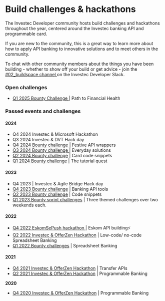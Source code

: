 # Build challenges & hackathons

The Investec Developer community hosts build challenges and hackathons throughout the year, centered around the Investec banking API and programmable card.&#x20;

If you are new to the community, this is a great way to learn more about how to apply API banking to innovative solutions and to meet others in the community.&#x20;

To chat with other community members about the things you have been building - whether to show off your build or get advice - join the [#02\_buildspace channel ](https://investec-dev-com.slack.com/archives/C05MFMYUPE2)on the Investec Developer Slack.&#x20;

### Open challenges

* [Q1 2025 Bounty Challenge ](https://investec.gitbook.io/programmable-banking-community-wiki/get-building/build-events/q1-2025-bounty-challenge-or-path-to-financial-health)| Path to Financial Health

### Passed events and challenges

#### 2024

* Q4 2024 Investec & Microsoft Hackathon&#x20;
* Q3 2024 Investec & DVT Hack day
* [Q4 2024 Bounty challenge ](https://investec.gitbook.io/programmable-banking-community-wiki/get-building/build-events/q4-2024-bounty-challenge-festive-api-wrappers)| Festive API wrappers
* [Q3 2024 Bounty challenge ](https://investec.gitbook.io/programmable-banking-community-wiki/get-building/build-events/q3-2024-bounty-challenge-every-day-solutions)| Everyday solutions
* [Q2 2024 Bounty challenge](https://investec.gitbook.io/programmable-banking-community-wiki/get-building/build-events/q2-2024-bounty-challenge-or-card-code-snippets) | Card code snippets
* [Q1 2024 Bounty challenge](https://investec.gitbook.io/programmable-banking-community-wiki/get-building/build-events/closed-q1-2024-bounty-challenge-or-the-tutorial-quest) | The tutorial quest

#### 2023

* Q4 2023 | Investec & Agile Bridge Hack day
* [Q4 2023 Bounty challenge](https://investec.gitbook.io/programmable-banking-community-wiki/get-building/build-events/open-bounties-playground-or-banking.make.dev) | Banking API tools
* [Q2 2023 Bounty challenge](https://investec.gitbook.io/programmable-banking-community-wiki/get-building/build-events/open-q2-2023-bounty-challenge) | Code snippets
* [Q1 2023 Bounty sprint challenges](https://investec.gitbook.io/programmable-banking-community-wiki/get-building/build-events/closed-q1-2023-bounty-challenge) | Three themed challenges over two weekends each.

#### 2022

* [Q4 2022 EskomSePush hackathon ](https://investec.gitbook.io/programmable-banking-community-wiki/get-building/build-events/closed-eskomsepush-build-challenge/eskomsepush-build-challenge-submissions)| Eskom API building⚡
* [Q2 2022 Investec & OfferZen Hackathon](https://investec.gitbook.io/programmable-banking-community-wiki/get-building/build-events/q2-2022-hackathon-or-low-code-no-code/2022-hackathon-or-low-code-no-code-or-submissions) | Low-code/ no-code Spreadsheet Banking
* [Q1 2022 Bounty challenges](https://investec.gitbook.io/programmable-banking-community-wiki/get-building/build-events/closed-spreadsheet-banking-or-bounties) | Spreadsheet Banking

#### 2021

* [Q4 2021 Investec & OfferZen Hackathon](https://docs.google.com/spreadsheets/d/1cWZQtru2zXkkVjEnbOZiCbwbTW1LcpgEsUalt1Vwlog/edit?usp=sharing) | Transfer APIs
* [Q2 2021 Investec & OfferZen Hackathon](https://docs.google.com/spreadsheets/d/1Rh7bjikdBxGVXoCIKS8XU3apjvCwUIxagt1Nziuz_u0/edit?usp=sharing) | Programmable Banking&#x20;

**2020**

* [Q4 2020 Investec & OfferZen Hackathon](https://drive.google.com/file/d/1j3xv81VSj563uhcfbF-0Ms8bINguhvYb/view) | Programmable Banking
